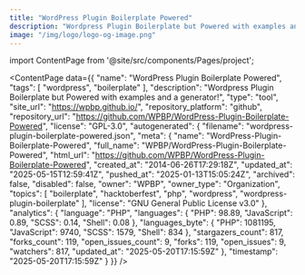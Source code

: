 ```yaml
---
title: "WordPress Plugin Boilerplate Powered"
description: "Wordpress Plugin Boilerplate but Powered with examples and a generator!"
image: "/img/logo/logo-og-image.png"
---
```

import ContentPage from '@site/src/components/Pages/project';

<ContentPage
    data={{
  "name": "WordPress Plugin Boilerplate Powered",
  "tags": [
    "wordpress",
    "boilerplate"
  ],
  "description": "Wordpress Plugin Boilerplate but Powered with examples and a generator!",
  "type": "tool",
  "site_url": "https://wpbp.github.io/",
  "repository_platform": "github",
  "repository_url": "https://github.com/WPBP/WordPress-Plugin-Boilerplate-Powered",
  "license": "GPL-3.0",
  "autogenerated": {
    "filename": "wordpress-plugin-boilerplate-powered.json",
    "meta": {
      "name": "WordPress-Plugin-Boilerplate-Powered",
      "full_name": "WPBP/WordPress-Plugin-Boilerplate-Powered",
      "html_url": "https://github.com/WPBP/WordPress-Plugin-Boilerplate-Powered",
      "created_at": "2014-06-26T17:29:18Z",
      "updated_at": "2025-05-15T12:59:41Z",
      "pushed_at": "2025-01-13T15:05:24Z",
      "archived": false,
      "disabled": false,
      "owner": "WPBP",
      "owner_type": "Organization",
      "topics": [
        "boilerplate",
        "hacktoberfest",
        "php",
        "wordpress",
        "wordpress-plugin-boilerplate"
      ],
      "license": "GNU General Public License v3.0"
    },
    "analytics": {
      "language": "PHP",
      "languages": {
        "PHP": 98.89,
        "JavaScript": 0.89,
        "SCSS": 0.14,
        "Shell": 0.08
      },
      "languages_byte": {
        "PHP": 1081195,
        "JavaScript": 9740,
        "SCSS": 1579,
        "Shell": 834
      },
      "stargazers_count": 817,
      "forks_count": 119,
      "open_issues_count": 9,
      "forks": 119,
      "open_issues": 9,
      "watchers": 817,
      "updated_at": "2025-05-20T17:15:59Z"
    },
    "timestamp": "2025-05-20T17:15:59Z"
  }
}}
/>
